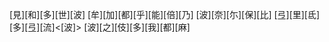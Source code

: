 [見][和][多][世][波] [牟][加][都][乎][能][倍][乃] [波][奈][尓][保][比] [弖][里][氐][多][弖][流]<[波]> [波][之][伎][多][我][都][麻]
